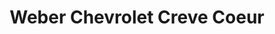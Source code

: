 ---
title: "Weber Chevrolet Creve Coeur"
url: /creve-coeur/weber-chevrolet-creve-coeur/
shop: Autohaus
---